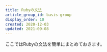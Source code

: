 ```yaml
---
title: Rubyの文法
article_group_id: basis-group
display_order: 10
created: 2020-12-03
updated: 2021-09-08
---
```

ここではRubyの文法を簡単にまとめておきます。

